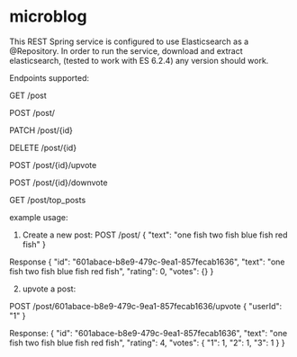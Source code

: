 # microblog

This REST Spring service is configured to use Elasticsearch as a @Repository.
In order to run the service, download and extract elasticsearch, (tested to work with ES 6.2.4) any version should work.

Endpoints supported:

GET /post

POST /post/

PATCH /post/{id}

DELETE /post/{id}

POST /post/{id}/upvote

POST /post/{id}/downvote

GET /post/top_posts

example usage:

1. Create a new post:
POST /post/
{
	"text": "one fish two fish blue fish red fish"
}

Response
{
    "id": "601abace-b8e9-479c-9ea1-857fecab1636",
    "text": "one fish two fish blue fish red fish",
    "rating": 0,
    "votes": {}
}

2. upvote a post:

POST /post/601abace-b8e9-479c-9ea1-857fecab1636/upvote
{
	"userId": "1"
}

Response:
{
    "id": "601abace-b8e9-479c-9ea1-857fecab1636",
    "text": "one fish two fish blue fish red fish",
    "rating": 4,
    "votes": {
        "1": 1,
        "2": 1,
        "3": 1
    }
}